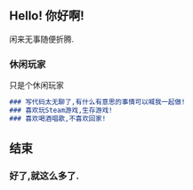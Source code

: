 ## Hello! 你好啊!

闲来无事随便折腾.

### 休闲玩家

只是个休闲玩家

```markdown
### 写代码太无聊了,有什么有意思的事情可以喊我一起做!
### 喜欢玩Steam游戏,生存游戏!
### 喜欢喝酒唱歌,不喜欢回家!
```

## 结束
### 好了,就这么多了.

